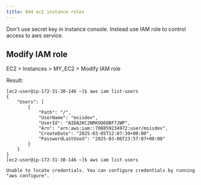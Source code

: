 ```yaml
---
title: 044 ec2 instance roles
---
```


Don't use secret key in instance console.
Instead use IAM role to control access to aws service.

## Modify IAM role
EC2 > Instances > MY_EC2 > Modify IAM role

Result:
```
[ec2-user@ip-172-31-38-146 ~]$ aws iam list-users
{
    "Users": [
        {
            "Path": "/",
            "UserName": "msisdev",
            "UserId": "AIDA2KC2NRKOO6OBF7JWP",
            "Arn": "arn:aws:iam::708859234972:user/msisdev",
            "CreateDate": "2025-03-05T12:07:39+00:00",
            "PasswordLastUsed": "2025-03-06T23:57:07+00:00"
        }
    ]
}
[ec2-user@ip-172-31-38-146 ~]$ aws iam list-users

Unable to locate credentials. You can configure credentials by running "aws configure".
```
